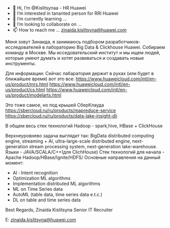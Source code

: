 - 👋 Hi, I’m @Kislitsynaa - HR Huawei
- 👀 I’m interested in tananted person for RRI Huawei 
- 🌱 I’m currently learning ...
- 💞️ I’m looking to collaborate on ...
- 📫 How to reach me ... zinaida.kislitsyna@huawei.com


Меня зовут Зинаида, я занимаюсь подбором разработчиков-исследователей в лабораторию Big Data & Clickhouse Huawei. 
Собираем команду в Москве. Мы исседовательский институт и мы ищем людей, которые умеют думать и хотят развиваться и создавать новые инструменты. 

Для информации: Сейчас лабаратория держит в руках (или будет в ближайшее время) вот это все:
https://www.huaweicloud.com/intl/en-us/product/mrs.html
https://www.huaweicloud.com/intl/en-us/product/cs.html
https://www.huaweicloud.com/intl/en-us/product/modelarts.html

Это тоже самое, но под крышей СберКлауда
https://sbercloud.ru/ru/products/mapreduce-service
https://sbercloud.ru/ru/products/data-lake-insight-dli

В общем весь стек технологий Hadoop - spark,hive, HBase + ClickHouse

Верхнеуровнево задача выглядит так:
BigData distributed computing engine, streaming + AI, ultra-large-scale distributed engine, next-generation stream processing system, next-generation lake-warehouse.
Языки - JAVA/SCALA/С++(для ClichHouse)
Стек технологий для начала - Apache Hadoop/HBase/Ignite/HDFS/
Основные направления на данный момент:
- AI : Intent recognition
- Optimization ML algorithms
- Implementation distributed ML algorithms
- ML on Time  Series data
- AutoML (table data, time series data e.t.c.)
- DL on table and time series data

Best Regards,
Zinaida Kislitsyna
Senior IT Recruiter


E: zinaida.kislitsyna@huawei.com
